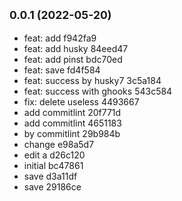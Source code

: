 ## <small>0.0.1 (2022-05-20)</small>

- feat: add f942fa9
- feat: add husky 84eed47
- feat: add pinst bdc70ed
- feat: save fd4f584
- feat: success by husky7 3c5a184
- feat: success with ghooks 543c584
- fix: delete useless 4493667
- add commitlint 20f771d
- add commitlint 4651183
- by commitlint 29b984b
- change e98a5d7
- edit a d26c120
- initial bc47861
- save d3a11df
- save 29186ce
